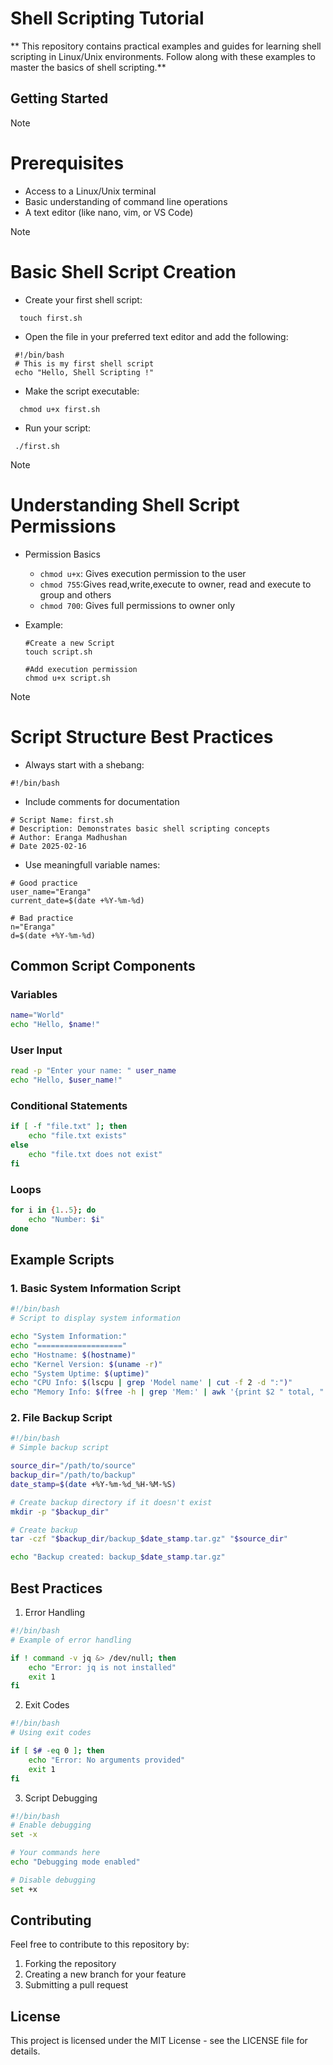 # Shell Scripting Tutorial
** This repository contains practical examples and guides for learning shell scripting in Linux/Unix environments. Follow along with these examples to master the basics of shell scripting.**

## Getting Started
> [!NOTE]
> # Prerequisites

- Access to a Linux/Unix terminal
- Basic understanding of command line operations
- A text editor (like nano, vim, or VS Code)

> [!NOTE]
> # Basic Shell Script Creation
- Create your first shell script:
```
  touch first.sh
```

- Open the file in your preferred text editor and add the following:
```
 #!/bin/bash
 # This is my first shell script
 echo "Hello, Shell Scripting !"
```

- Make the script executable:
```
  chmod u+x first.sh
```
- Run your script:

```
 ./first.sh
```

> [!NOTE]
> # Understanding Shell Script Permissions

- Permission Basics
    - `chmod u+x`: Gives execution permission to the user
    - `chmod 755`:Gives read,write,execute to owner, read and execute to group and others
    - `chmod 700`: Gives full permissions to owner only

- Example:
  ```
  #Create a new Script
  touch script.sh

  #Add execution permission
  chmod u+x script.sh
  ```

> [!NOTE]
> # Script Structure Best Practices

- Always start with a shebang:
```
#!/bin/bash
```

- Include comments for documentation
```
# Script Name: first.sh
# Description: Demonstrates basic shell scripting concepts
# Author: Eranga Madhushan
# Date 2025-02-16
```
- Use meaningfull variable names:
```
# Good practice
user_name="Eranga"
current_date=$(date +%Y-%m-%d)

# Bad practice
n="Eranga"
d=$(date +%Y-%m-%d)
```
## Common Script Components

### Variables
```bash
name="World"
echo "Hello, $name!"
```

### User Input
```bash
read -p "Enter your name: " user_name
echo "Hello, $user_name!"
```

### Conditional Statements
```bash
if [ -f "file.txt" ]; then
    echo "file.txt exists"
else
    echo "file.txt does not exist"
fi
```

### Loops
```bash
for i in {1..5}; do
    echo "Number: $i"
done
```

## Example Scripts

### 1. Basic System Information Script
```bash
#!/bin/bash
# Script to display system information

echo "System Information:"
echo "==================="
echo "Hostname: $(hostname)"
echo "Kernel Version: $(uname -r)"
echo "System Uptime: $(uptime)"
echo "CPU Info: $(lscpu | grep 'Model name' | cut -f 2 -d ":")"
echo "Memory Info: $(free -h | grep 'Mem:' | awk '{print $2 " total, " $3 " used, " $4 " free"}')"
```

### 2. File Backup Script
```bash
#!/bin/bash
# Simple backup script

source_dir="/path/to/source"
backup_dir="/path/to/backup"
date_stamp=$(date +%Y-%m-%d_%H-%M-%S)

# Create backup directory if it doesn't exist
mkdir -p "$backup_dir"

# Create backup
tar -czf "$backup_dir/backup_$date_stamp.tar.gz" "$source_dir"

echo "Backup created: backup_$date_stamp.tar.gz"
```

## Best Practices

1. Error Handling
```bash
#!/bin/bash
# Example of error handling

if ! command -v jq &> /dev/null; then
    echo "Error: jq is not installed"
    exit 1
fi
```

2. Exit Codes
```bash
#!/bin/bash
# Using exit codes

if [ $# -eq 0 ]; then
    echo "Error: No arguments provided"
    exit 1
fi
```

3. Script Debugging
```bash
#!/bin/bash
# Enable debugging
set -x

# Your commands here
echo "Debugging mode enabled"

# Disable debugging
set +x
```

## Contributing

Feel free to contribute to this repository by:
1. Forking the repository
2. Creating a new branch for your feature
3. Submitting a pull request

## License

This project is licensed under the MIT License - see the LICENSE file for details.
